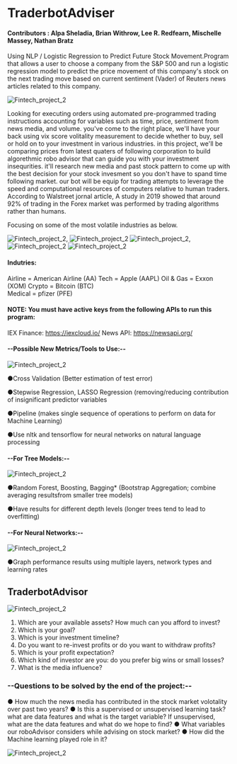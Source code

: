 # **TraderbotAdviser**

#### Contributors : Alpa Sheladia, Brian Withrow, Lee R. Redfearn, Mischelle Massey, Nathan Bratz
                                           


Using NLP / Logistic Regression to Predict Future Stock Movement.Program that allows a user to choose a company from the S&P 500 and run a logistic regression model to predict the price movement of this company's stock on the next trading move based on current sentiment (Vader) of Reuters news articles related to this company.


![Fintech_project_2](Images/Robo-Advisors.png)

Looking for executing orders using automated pre-programmed trading instructions accounting for variables such as time, price, sentiment from news media, and volume. you've come to the right place, we'll have your back using vix score volitality measurement to decide whether to buy, sell or hold on to your investment in various industries. in this project, we'll be comparing prices from latest quaters of following corporation to build algorethmic robo advisor that can guide you with your investment insequrities. it'll research new media and past stock pattern to come up with the best decision for your stock invesment so you don't have to spand time following market. our bot will be equip for trading attempts to leverage the speed and computational resources of computers relative to human traders. According to Walstreet jornal article, A study in 2019 showed that around 92% of trading in the Forex market was performed by trading algorithms rather than humans.

Focusing on some of the most volatile industries as below. 

![Fintech_project_2](Images/amairlines-2.png), ![Fintech_project_2](Images/Apple.png)
![Fintech_project_2](Images/xom.png), ![Fintech_project_2](Images/BTC.png) 
![Fintech_project_2](Images/pfe.png)


#### **Indutries:**

Airline = American Airline (AA)
Tech = Apple (AAPL)
Oil & Gas = Exxon (XOM)
Crypto = Bitcoin (BTC)  
Medical = pfizer (PFE)

#### NOTE: You must have active keys from the following APIs to run this program:

  IEX Finance: https://iexcloud.io/
  News API: https://newsapi.org/


#### --Possible New Metrics/Tools to Use:--

![Fintech_project_2](Images/Stock_Market_Numbers_Concept.png)

●Cross Validation (Better estimation of test error)

●Stepwise Regression, LASSO Regression (removing/reducing contribution of insignificant predictor variables

●Pipeline (makes single sequence of operations to perform on data for Machine Learning)

●Use nltk and tensorflow for neural networks on natural language processing

#### --For Tree Models:--

![Fintech_project_2](Images/HolidaytreeReturns.png)

●Random Forest, Boosting, ​Bagging* (Bootstrap Aggregation; combine averaging resultsfrom smaller tree models)

●Have results for different depth levels (longer trees tend to lead to overfitting)

#### --For Neural Networks:--

![Fintech_project_2](Images/sa-cummalative-returns.png)

●Graph performance results using multiple layers, ​network types​ and ​learning rates



## **TraderbotAdvisor** 
![Fintech_project_2](Images/FAB-robo-072916-adobe.png)
 
1) Which are your available assets? How much can you afford to invest?
2) Which is your goal?
3) Which is your investment timeline?
4) Do you want to re-invest profits or do you want to withdraw profits?
5) Which is your profit expectation?
6) Which kind of investor are you: do you prefer big wins or small losses?
7) What is the media influence?


### --Questions to be solved by the end of the project:--

● How much the news media has contributed in the stock market volotality over past two years?
● Is this a supervised or unsupervised learning task? what are data features and what is the target variable? If unsupervised, what are the data features and what do we hope to find?
● What variables our roboAdvisor considers while advising on stock market?
● How did the Machine learning played role in it?

![Fintech_project_2](Images/Stock_Cyborg-Dabbing.png)

